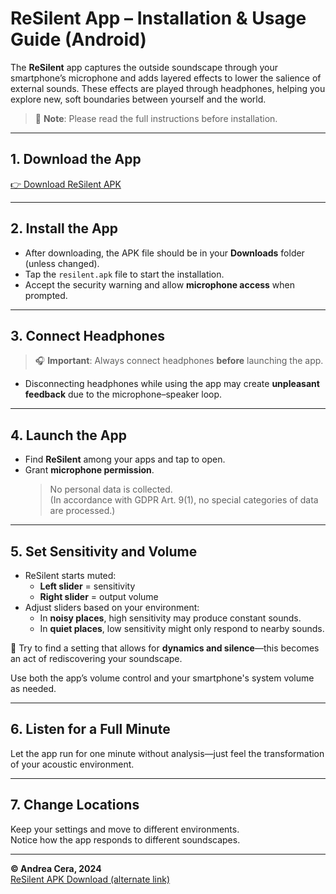 
# ReSilent App – Installation & Usage Guide (Android)

The **ReSilent** app captures the outside soundscape through your smartphone’s microphone and adds layered effects to lower the salience of external sounds. These effects are played through headphones, helping you explore new, soft boundaries between yourself and the world.

> 📌 **Note**: Please read the full instructions before installation.

---

## 1. Download the App

[👉 Download ReSilent APK](https://www.dropbox.com/scl/fi/yu7m5za9hf8audif1zcxk/resilent.apk?rlkey=yaf1d78f1b0mp6sop111vi2b4&st=isb5pjgi&dl=0)

---

## 2. Install the App

- After downloading, the APK file should be in your **Downloads** folder (unless changed).
- Tap the `resilent.apk` file to start the installation.
- Accept the security warning and allow **microphone access** when prompted.

---

## 3. Connect Headphones

> 🎧 **Important**: Always connect headphones **before** launching the app.

- Disconnecting headphones while using the app may create **unpleasant feedback** due to the microphone–speaker loop.

---

## 4. Launch the App

- Find **ReSilent** among your apps and tap to open.
- Grant **microphone permission**.  
  > No personal data is collected.  
  > (In accordance with GDPR Art. 9(1), no special categories of data are processed.)

---

## 5. Set Sensitivity and Volume

- ReSilent starts muted:  
  - **Left slider** = sensitivity  
  - **Right slider** = output volume
- Adjust sliders based on your environment:
  - In **noisy places**, high sensitivity may produce constant sounds.
  - In **quiet places**, low sensitivity might only respond to nearby sounds.

🎯 Try to find a setting that allows for **dynamics and silence**—this becomes an act of rediscovering your soundscape.

Use both the app’s volume control and your smartphone's system volume as needed.

---

## 6. Listen for a Full Minute

Let the app run for one minute without analysis—just feel the transformation of your acoustic environment.

---

## 7. Change Locations

Keep your settings and move to different environments.  
Notice how the app responds to different soundscapes.

---

**© Andrea Cera, 2024**  
[ReSilent APK Download (alternate link)](https://www.dropbox.com/scl/fi/yu7m5za9hf8audif1zcxk/resilent.apk?rlkey=yaf1d78f1b0mp6sop111vi2b4&st=isb5pjgi&dl=0)

